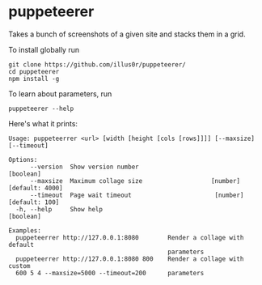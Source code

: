 # puppeteerer

Takes a bunch of screenshots of a given site and stacks them in a grid.

To install globally run
```
git clone https://github.com/illus0r/puppeteerer/
cd puppeteerer
npm install -g
```

To learn about parameters, run
```
puppeteerer --help
```

Here's what it prints:
```
Usage: puppeteerrer <url> [width [height [cols [rows]]]] [--maxsize] [--timeout]

Options:
      --version  Show version number                                   [boolean]
      --maxsize  Maximum collage size                   [number] [default: 4000]
      --timeout  Page wait timeout                       [number] [default: 100]
  -h, --help     Show help                                             [boolean]

Examples:
  puppeteerrer http://127.0.0.1:8080        Render a collage with default
                                            parameters
  puppeteerrer http://127.0.0.1:8080 800    Render a collage with custom
  600 5 4 --maxsize=5000 --timeout=200      parameters
```
